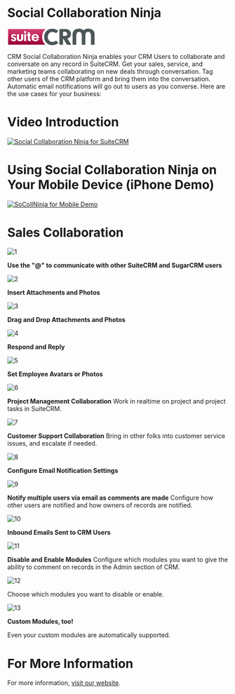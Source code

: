 # Social Collaboration Ninja

<img src="https://github.com/CRMExpertsNY/TimesheetNinjaSuite/blob/master/Docs/suitecrm_logo_large.png?raw=true" width="200">

CRM Social Collaboration Ninja enables your CRM Users to collaborate and conversate on any record in SuiteCRM. Get your sales, service, and marketing teams collaborating on new deals through conversation. Tag other users of the CRM platform and bring them into the conversation. Automatic email notifications will go out to users as you converse. Here are the use cases for your business:

Video Introduction
===========

[![Social Collaboration Ninja for SuiteCRM](https://i.imgur.com/MPa5AnK.jpg)](https://www.youtube.com/watch?v=oIcIVyEjULg "Social Collaboration Ninja for SuiteCRM")

Using Social Collaboration Ninja on Your Mobile Device (iPhone Demo)
============

[![SoCollNinja for Mobile Demo](https://i.imgur.com/FkHFic7.jpg)](https://www.youtube.com/watch?v=oE150CNbXWY "Social Collaboration Ninja Mobile Demo")

Sales Collaboration
========

![1](https://i.imgur.com/9u63i6x.jpg)

**Use the "@" to communicate with other SuiteCRM and SugarCRM users**

![2](https://i.imgur.com/1HXzRzN.jpg)

**Insert Attachments and Photos**

![3](https://i.imgur.com/0g4T2zX.jpg)

**Drag and Drop Attachments and Photos**

![4](https://i.imgur.com/bCrsrru.jpg)

**Respond and Reply**

![5](https://i.imgur.com/AEpUZ6u.jpg)

**Set Employee Avatars or Photos**

![6](https://i.imgur.com/gUmlCdB.jpg)

**Project Management Collaboration**
Work in realtime on project and project tasks in SuiteCRM.

![7](https://i.imgur.com/qPVYJSL.png)

**Customer Support Collaboration**
Bring in other folks into customer service issues, and escalate if needed.

![8](https://i.imgur.com/e50K37F.png)

**Configure Email Notification Settings**

![9](https://i.imgur.com/H1C3uEY.png)

**Notify multiple users via email as comments are made**
Configure how other users are notified and how owners of records are notified.

![10](https://i.imgur.com/yE7pGer.png)

**Inbound Emails Sent to CRM Users**

![11](https://i.imgur.com/6b0HsDO.png)

**Disable and Enable Modules**
Configure which modules you want to give the ability to comment on records in the Admin section of CRM.

![12](https://i.imgur.com/vMez64j.png)

Choose which modules you want to disable or enable.

![13](https://i.imgur.com/HWvXrJP.png)

**Custom Modules, too!**

Even your custom modules are automatically supported.


For More Information
============
For more information, [visit our website](https://crmexpertsny.com/product/crm-social-collaboration-ninja/).

